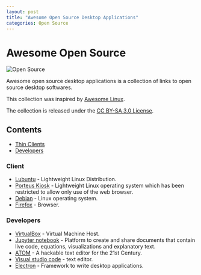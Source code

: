 ```yaml
---
layout: post
title: "Awesome Open Source Desktop Applications"
categories: Open Source
---
```


# Awesome Open Source

![Open Source](https://raw.githubusercontent.com/marcofromsicily/blog/master/images/opensource.jpg)

Awesome open source desktop applications is a collection of links to open source desktop softwares.

This collection was inspired by [Awesome Linux](https://github.com/madbob/awesome-linux-dev).

The collection is released under the [CC BY-SA 3.0 License](https://creativecommons.org/licenses/by-sa/3.0/deed.it).

## Contents

* [Thin Clients](#client)
* [Developers](#developers)

### Client

* [Lubuntu](http://lubuntu.net/) - Lightweight Linux Distribution.
* [Porteus Kiosk](http://porteus-kiosk.org/) - Lightweight Linux operating system which has been restricted to allow only use of the web browser.
* [Debian](https://www.debian.org/) - Linux operating system.
* [Firefox](https://www.mozilla.org/it/firefox/) - Browser.

### Developers

* [VirtualBox](https://www.virtualbox.org/) - Virtual Machine Host.
* [Jupyter notebook](http://jupyter.org/) - Platform to create and share documents that contain live code, equations, visualizations and explanatory text.
* [ATOM](https://atom.io/) - A hackable text editor for the 21st Century.
* [Visual studio code](https://code.visualstudio.com/) - text editor.
* [Electron](https://electron.atom.io/) - Framework to write desktop applications.
